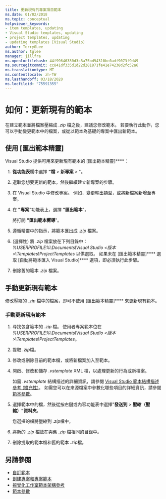 ```yaml
---
title: 更新現有的專案項目範本
ms.date: 01/02/2018
ms.topic: conceptual
helpviewer_keywords:
- item templates, updating
- Visual Studio templates, updating
- project templates, updating
- updating templates [Visual Studio]
author: TerryGLee
ms.author: tglee
manager: jillfra
ms.openlocfilehash: 44f99646330d3c8a75bd94310bc0adf9073f9d49
ms.sourcegitcommit: cc841df335d1d22d281871fe41e74238d2fc52a6
ms.translationtype: MT
ms.contentlocale: zh-TW
ms.lasthandoff: 03/18/2020
ms.locfileid: "75591355"
---
```

# <a name="how-to-update-existing-templates"></a>如何：更新現有的範本

在建立範本並將檔案壓縮成 *.zip* 檔之後，建議您修改範本。 若要執行此動作，您可以手動變更範本中的檔案，或從以範本為基礎的專案中匯出新範本。

## <a name="use-the-export-template-wizard"></a>使用 [匯出範本精靈]

Visual Studio 提供可用來更新現有範本的 [匯出範本精靈]****：

1. **從功能表**欄中選擇 **"檔** > **新專案** > "。

1. 選取您想要更新的範本，然後繼續建立新專案的步驟。

1. 在 Visual Studio 中修改專案。 例如，變更輸出類型，或將新檔案新增至專案。

1. 在 **"專案**"功能表上，選擇 **"匯出範本**"。

    將打開 **"匯出範本嚮導**"。

1. 遵循精靈中的指示，將範本匯出成 *.zip* 檔案。

1. (選擇性) 將 *.zip* 檔案放在下列目錄中：*%USERPROFILE%\Documents\Visual Studio \<版本\>\Templates\ProjectTemplates* 以供選取。 如果未在 [匯出範本精靈]**** 選取 [自動將範本匯入 Visual Studio]**** 選項，即必須執行此步驟。

1. 刪除舊的範本 *.zip* 檔案。

## <a name="manually-update-an-existing-template"></a>手動更新現有範本

修改壓縮的 *.zip* 檔中的檔案，即可不使用 [匯出範本精靈]**** 來更新現有範本。

### <a name="to-manually-update-an-existing-template"></a>手動更新現有範本

1. 尋找包含範本的 *.zip* 檔。 使用者專案範本位在 *%USERPROFILE%\Documents\Visual Studio \<版本\>\Templates\ProjectTemplates*。

1. 提取 *.zip*檔。

1. 修改或刪除目前的範本檔，或將新檔案加入至範本。

1. 開啟、修改和儲存 *.vstemplate* XML 檔，以處理更新的行為或新檔案。

    如需 *.vstemplate* 結構描述的詳細資訊，請參閱 [Visual Studio 範本結構描述參考 (擴充性)](../extensibility/visual-studio-template-schema-reference.md)。 如需您可以在來源檔案中參數化哪些項目的詳細資訊，請參閱[範本參數](../ide/template-parameters.md)。

1. 選擇範本中的檔，然後從按右鍵或內容功能表中選擇"**發送到** > **壓縮（壓縮）"資料夾**。

    您選擇的檔將壓縮到 *.zip*檔中。

1. 將新的 *.zip* 檔放在與舊 *.zip* 檔相同的目錄中。

1. 刪除提取的範本檔和舊的範本 *.zip*檔。

## <a name="see-also"></a>另請參閱

- [自訂範本](../ide/customizing-project-and-item-templates.md)
- [創建專案和專案範本](../ide/creating-project-and-item-templates.md)
- [視覺化工作室範本架構參考](../extensibility/visual-studio-template-schema-reference.md)
- [範本參數](../ide/template-parameters.md)
